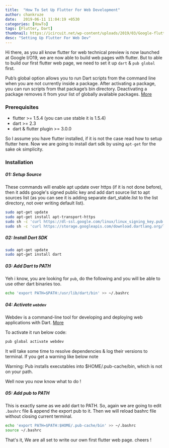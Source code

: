 ```yaml
---
title:  "How To Set Up Flutter For Web Development"
author: chankruze
date:   2019-06-11 11:04:19 +0530
categories: [HowTo]
tags: [Flutter, Dart]
thumbnail: https://icircuit.net/wp-content/uploads/2019/03/Google-flutter-logo-1.png
desc: "Setting Up Flutter For Web Dev"
---
```

Hi there, as you all know flutter for web technical preview is now launched at Google I/O19, we are now able to build web pages with flutter.
But to able to build our first flutter web page, we need to set it up `dart` & `pub global` first.

<p class="note g">
Pub’s global option allows you to run Dart scripts from the command line when you are not currently inside a package. After activating a package, you can run scripts from that package’s bin directory. Deactivating a package removes it from your list of globally available packages. <a href="https://dart.dev/tools/pub/cmd/pub-global" target="_blank">More</a>
</p>

### Prerequisites
- flutter >= 1.5.4 (you can use stable it is 1.5.4)
- dart >= 2.3
- dart & flutter plugin >= 3.0.0

So I assume you have flutter installed, if it is not the case read how to setup flutter here.
Now we are going to install dart sdk by using `apt-get` for the sake ok simplicity.

### Installation

##### 01: Setup Source
These commands will enable apt update over https (if it is not done before), then it adds google's signed public key and add dart source list to apt sources list (as you can see it is adding separate dart_stable.list to the list directory, not over writing default list).

```bash
sudo apt-get update
sudo apt-get install apt-transport-https
sudo sh -c 'curl https://dl-ssl.google.com/linux/linux_signing_key.pub | apt-key add -'
sudo sh -c 'curl https://storage.googleapis.com/download.dartlang.org/linux/debian/dart_stable.list > /etc/apt/sources.list.d/dart_stable.list'
```

##### 02: Install Dart SDK

```bash
sudo apt-get update
sudo apt-get install dart
```
##### 03: Add Dart to PATH
Yeh i know, you are looking for `pub`, do the following and you will be able to use other dart binaries too.

```bash
echo 'export PATH=$PATH:/usr/lib/dart/bin' >> ~/.bashrc
```

##### 04: Activate `webdev`

<p class="note y">
Webdev is a command-line tool for developing and deploying web applications with Dart. <a href="https://pub.dev/packages/webdev" target="_blank">More</a>
</p>
To activate it run below code:

```bash
pub global activate webdev
```
It will take some time to resolve dependencies & log their versions to terminal. If you get a warning like below note
<p class="note r">
Warning: Pub installs executables into $HOME/.pub-cache/bin, which is not on your path.
</p>
Well now you now know what to do !

##### 05: Add pub to PATH
This is exactly same as we add dart to PATH. So, again we are going to edit `.bashrc` file & append the export pub to it. Then we will reload bashrc file without closing current terminal.

```bash
echo 'export PATH=$PATH:$HOME/.pub-cache/bin' >> ~/.bashrc
source ~/.bashrc
```

That's it, We are all set to write our own first flutter web page. cheers !